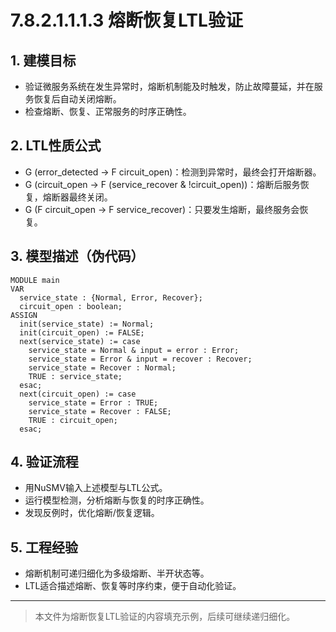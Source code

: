 # 7.8.2.1.1.1.3 熔断恢复LTL验证

## 1. 建模目标

- 验证微服务系统在发生异常时，熔断机制能及时触发，防止故障蔓延，并在服务恢复后自动关闭熔断。
- 检查熔断、恢复、正常服务的时序正确性。

## 2. LTL性质公式

- G (error_detected -> F circuit_open)：检测到异常时，最终会打开熔断器。
- G (circuit_open -> F (service_recover & !circuit_open))：熔断后服务恢复，熔断器最终关闭。
- G (F circuit_open -> F service_recover)：只要发生熔断，最终服务会恢复。

## 3. 模型描述（伪代码）

```smv
MODULE main
VAR
  service_state : {Normal, Error, Recover};
  circuit_open : boolean;
ASSIGN
  init(service_state) := Normal;
  init(circuit_open) := FALSE;
  next(service_state) := case
    service_state = Normal & input = error : Error;
    service_state = Error & input = recover : Recover;
    service_state = Recover : Normal;
    TRUE : service_state;
  esac;
  next(circuit_open) := case
    service_state = Error : TRUE;
    service_state = Recover : FALSE;
    TRUE : circuit_open;
  esac;
```

## 4. 验证流程

- 用NuSMV输入上述模型与LTL公式。
- 运行模型检测，分析熔断与恢复的时序正确性。
- 发现反例时，优化熔断/恢复逻辑。

## 5. 工程经验

- 熔断机制可递归细化为多级熔断、半开状态等。
- LTL适合描述熔断、恢复等时序约束，便于自动化验证。

---
> 本文件为熔断恢复LTL验证的内容填充示例，后续可继续递归细化。
